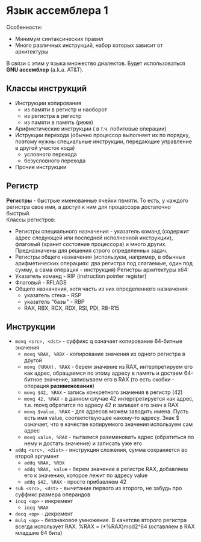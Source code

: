 # Язык ассемблера 1  
Особенности:  
+ Минимум синтаксических правил
+ Много различных инструкций, набор которых зависит от архитектуры

В связи с этим у языка множество диалектов. Будет использоваться **GNU ассемблер** (a.k.a. AT&T).  

## Классы инструкций  
+ Инструкции копирования
  * из памяти в регистр и наоборот
  * из регистра в регистр
  * из памяти в память (реже)
+ Арифметические инструкции ( в т.ч. побитовые операции)
+ Иструкции перехода (обычно процессор выполняет их по порядку, поэтому нужны специальные инструкции, передающие управление в другой участок кода)
  * условного перехода
  * безусловного перехода
+ Прочие инструкции
## Регистр
**Регистры** - быстрые именованные ячейки пвмяти. То есть, у каждого регистра свое имя, а доступ к ним для процессора достаточно быстрый.  
Классы регистров:  
+ Регистры специального назначения - указатель команд (содержит адрес следующей или последней исполненной инструкции), флаговый (хранит состояние процессора)
и много других. Предназначены для решения строго определенных задач.
+ Регистры общего назначения (используем, например, в обычных арифметических операциях: два регистра под слагаемые, один под сумму, а сама операция - инструкция)
Регистры архитектуры x64:
+ Указатель команд - RIP (instruction pointer register)
+ Флаговый - RFLAGS
+ Общего назначения, хотя часть из них определенного назначения:
  * указатель стека - RSP
  * указатель "базы" - RBP
  * RAX, RBX, RCX, RDX, RSI, PDI, R8-R15
## Инструкции
+ `movq <src>, <dst>` - суффикс q означает копирование 64-битные значения
  * `movq %RAX, %RBX` - копирование значения из одного регистра в другой
  * `movq (%RAX), %RAX` - берем значение из RAX, интерпретируем его как адрес, обращаемся по этому адресу в память и достаем 64-битное значение, записываем его в RAX
 (то есть скобки - операция **разименования**)
  * `movq $42, %RAX` - запись конкретного значения в регистр (42)
  * `movq 42, %RAX` - в данном случае 42 интерпретируется как адрес, т.е.  movq обратится по адресу 42 и запишет его знач в RAX
  * `movq $value, %RAX` - для адресов можем заводить имена. Пусть есть имя value, соответствующее какому-то адресу. Знак $ означает, что в качестве
копируемого значения используем сам адрес
  * `movq value, %RAX` - пытаемся разименовать адрес (обратиться по нему и достать значение) и записать уже его
+ `addq <src>, <dist>` - инструкция сложения, сумма сохраняется во второй аргумент
  * `addq %RAX, %RBX`
  * `addq %RAX, value` - берем значение в регистре RAX, добавляем его к значению, которое лежит по адресу value
  * `addq $42, %RAX` - просто прибавляем 42
+ `sub <src>, <dst>` - вычитание первого из второго, не забудь про суффикс размера операндов
+ `incq <op>` - инкремент
  * `incq %RAX`
+ `decq <op>` - декремент
+ `mulq <op>` - беззнаковое умножение. В качетсве второго регистра всегда использует RAX. %RAX = (<op>*%RAX)mod2^64 (оставляем в RAX младшие 64 бита)
